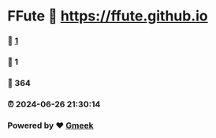 # FFute :link: https://ffute.github.io 
### :page_facing_up: [1](https://ffute.github.io/tag.html) 
### :speech_balloon: 1 
### :hibiscus: 364 
### :alarm_clock: 2024-06-26 21:30:14 
### Powered by :heart: [Gmeek](https://github.com/Meekdai/Gmeek)
